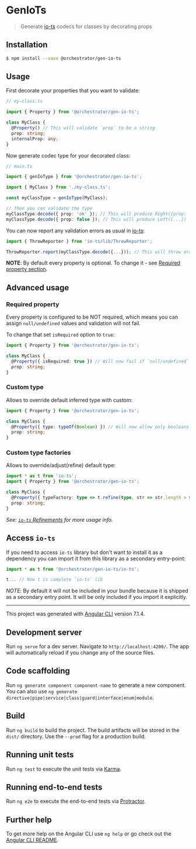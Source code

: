 # GenIoTs

> Generate [io-ts](https://github.com/gcanti/io-ts) codecs for classes by decorating props

## Installation

```bash
$ npm install --save @orchestrator/gen-io-ts
```

## Usage

First decorate your properties that you want to validate:

```ts
// my-class.ts

import { Property } from '@orchestrator/gen-io-ts';

class MyClass {
  @Property() // This will validate `prop` to be a string
  prop: string;
  internalProp: any;
}
```

Now generate codec type for your decorated class:

```ts
// main.ts

import { genIoType } from '@orchestrator/gen-io-ts';

import { MyClass } from './my-class.ts';

const myClassType = genIoType(MyClass);

// Then you can validate the type
myClassType.decode({ prop: 'ok' }); // This will produce Right({prop: 'ok'})
myClassType.decode({ prop: false }); // This will produce Left([...])
```

You can now report any validation errors as usual in [io-ts](https://github.com/gcanti/io-ts):

```ts
import { ThrowReporter } from 'io-ts/lib/ThrowReporter';

ThrowReporter.report(myClassType.decode({...})); // This will throw errors
```

**NOTE**: By default every property is optional.
To change it - see [Required property section](#required-property).

## Advanced usage

### Required property

Every property is configured to be NOT required, which means you can assign
`null/undefined` values and validation will not fail.

To change that set `isRequired` option to `true`:

```ts
import { Property } from '@orchestrator/gen-io-ts';

class MyClass {
  @Property({ isRequired: true }) // Will now fail if `null/undefined` was set
  prop: string;
}
```

### Custom type

Allows to override default inferred type with custom:

```ts
import { Property } from '@orchestrator/gen-io-ts';

class MyClass {
  @Property({ type: typeOf(Boolean) }) // Will now allow only booleans instead of strings
  prop: string;
}
```

### Custom type factories

Allows to override/adjust(refine) default type:

```ts
import * as t from 'io-ts';
import { Property } from '@orchestrator/gen-io-ts';

class MyClass {
  @Property({ typeFactory: type => t.refine(type, str => str.length > 0, 'NotEmpty') }) // Will now allow only non empty strings
  prop: string;
}
```

_See: [`io-ts` Refinements](https://github.com/gcanti/io-ts#refinements) for more usage info._

## Access `io-ts`

If you need to access `io-ts` library but don't want to install it as a dependency
you can import it from this library as a secondary entry-point:

```ts
import * as t from '@orchestrator/gen-io-ts/io-ts';

t... // Now t is complete `io-ts` lib
```

_NOTE_: By default it will not be included in your bundle because it is
shipped as a secondary entry point.
It will be only included if you import it explicitly.

---

This project was generated with [Angular CLI](https://github.com/angular/angular-cli) version 7.1.4.

## Development server

Run `ng serve` for a dev server. Navigate to `http://localhost:4200/`. The app will automatically reload if you change any of the source files.

## Code scaffolding

Run `ng generate component component-name` to generate a new component. You can also use `ng generate directive|pipe|service|class|guard|interface|enum|module`.

## Build

Run `ng build` to build the project. The build artifacts will be stored in the `dist/` directory. Use the `--prod` flag for a production build.

## Running unit tests

Run `ng test` to execute the unit tests via [Karma](https://karma-runner.github.io).

## Running end-to-end tests

Run `ng e2e` to execute the end-to-end tests via [Protractor](http://www.protractortest.org/).

## Further help

To get more help on the Angular CLI use `ng help` or go check out the [Angular CLI README](https://github.com/angular/angular-cli/blob/master/README.md).
